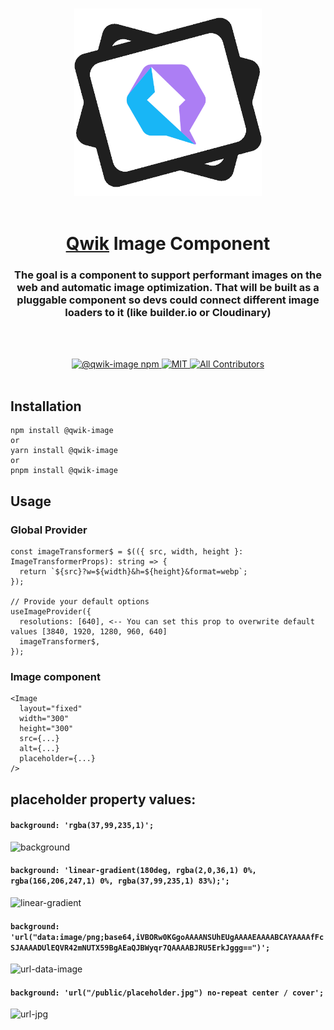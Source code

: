 <p align="center">
<br/>
  <img width="300" src="./assets/qwik-image-logo.png" alt="The goal is a component to support performant images on the web and automatic image optimization.
That will be built as a pluggable component so devs could connect different image loaders to it (like Cloudinary, or builder)">
  <br/>
  <br/>
</p>

<h1 align='center'><a href='https://github.com/BuilderIO/qwik'>Qwik</a> Image Component</h1>

<div align='center'>
  <h3>The goal is a component to support performant images on the web and automatic image optimization.
That will be built as a pluggable component so devs could connect different image loaders to it (like builder.io or Cloudinary)</h3>
  
  <br><br>

  <a href='https://img.shields.io/npm/v/@qwik-image?label=npm%20version'>
  <img src='https://img.shields.io/npm/v/@qwik-image?label=npm%20version' alt='@qwik-image npm'>
  </a>
  <a href='https://opensource.org/licenses/MIT'>
  <img src='https://img.shields.io/badge/License-MIT-green.svg' alt='MIT'>
  </a>
  <a href='#contributors'>
  <img src='https://img.shields.io/badge/all_contributors-1-orange.svg?style=flat-square' alt='All Contributors'>
  </a>

</div>
<br>

## Installation

```
npm install @qwik-image
or
yarn install @qwik-image
or
pnpm install @qwik-image
```

## Usage

### Global Provider

```
const imageTransformer$ = $(({ src, width, height }: ImageTransformerProps): string => {
  return `${src}?w=${width}&h=${height}&format=webp`;
});

// Provide your default options
useImageProvider({
  resolutions: [640], <-- You can set this prop to overwrite default values [3840, 1920, 1280, 960, 640]
  imageTransformer$,
});
```

### Image component

```
<Image
  layout="fixed"
  width="300"
  height="300"
  src={...}
  alt={...}
  placeholder={...}
/>
```

## placeholder property values:

#### `background: 'rgba(37,99,235,1)';`

<img width="312" alt="background" src="https://user-images.githubusercontent.com/35845425/223715512-d097de71-09a8-4e55-aa54-f59850e0a3a3.png">

#### `background: 'linear-gradient(180deg, rgba(2,0,36,1) 0%, rgba(166,206,247,1) 0%, rgba(37,99,235,1) 83%);';`

<img width="312" alt="linear-gradient" src="https://user-images.githubusercontent.com/35845425/223715243-a058998c-f2c3-4811-b15d-344d3fd3a891.png">

#### `background: 'url("data:image/png;base64,iVBORw0KGgoAAAANSUhEUgAAAAEAAAABCAYAAAAfFcSJAAAADUlEQVR42mNUTX59BgAEaQJBWyqr7QAAAABJRU5ErkJggg==")';`

<img width="312" alt="url-data-image" src="https://user-images.githubusercontent.com/35845425/223958138-bdb0f110-460b-4fb3-a114-e7b9d63c12b6.png">

#### `background: 'url("/public/placeholder.jpg") no-repeat center / cover';`

<img width="312" alt="url-jpg" src="https://user-images.githubusercontent.com/35845425/223715374-ea5a41fa-a7df-42e1-af1b-2c0322608397.png">
